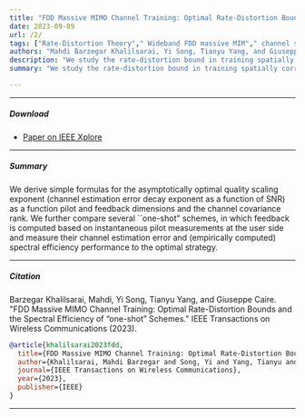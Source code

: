 ```yaml
---
title: "FDD Massive MIMO Channel Training: Optimal Rate-Distortion Bounds and the Spectral Efficiency of ``One-Shot” Schemes" 
date: 2023-09-09
url: /2/
tags: ["Rate-Distortion Theory"," Wideband FDD massive MIM"," channel state information feedback strategies"]
authors: "Mahdi Barzegar Khalilsarai, Yi Song, Tianyu Yang, and Giuseppe Caire"
description: "We study the rate-distortion bound in training spatially correlated MIMO channels in a FDD system via Downlink pilot transmission and Uplink feedback. IEEE Transactions on Wireless Communications, Sep. 2023." 
summary: "We study the rate-distortion bound in training spatially correlated MIMO channels in a FDD system via Downlink pilot transmission and Uplink feedback. IEEE Transactions on Wireless Communications, Sep. 2023." 

---
```


---

##### Download

+ [Paper on IEEE Xplore](https://ieeexplore.ieee.org/abstract/document/10032236)

---

##### Summary
 We derive simple formulas for the asymptotically optimal  quality scaling exponent (channel estimation error decay exponent as a function of SNR)  as a function pilot and feedback dimensions and the channel covariance rank. We further compare several ``one-shot" schemes, in which feedback is computed based on instantaneous pilot measurements at the user side and measure their channel estimation error and (empirically computed) spectral efficiency performance to the optimal strategy.  

---

##### Citation

Barzegar Khalilsarai, Mahdi, Yi Song, Tianyu Yang, and Giuseppe Caire. "FDD Massive MIMO Channel Training: Optimal Rate-Distortion Bounds and the Spectral Efficiency of “one-shot” Schemes." IEEE Transactions on Wireless Communications (2023).
```BibTeX
@article{khalilsarai2023fdd,
  title={FDD Massive MIMO Channel Training: Optimal Rate-Distortion Bounds and the Spectral Efficiency of “one-shot” Schemes},
  author={Khalilsarai, Mahdi Barzegar and Song, Yi and Yang, Tianyu and Caire, Giuseppe},
  journal={IEEE Transactions on Wireless Communications},
  year={2023},
  publisher={IEEE}
}
```

---
